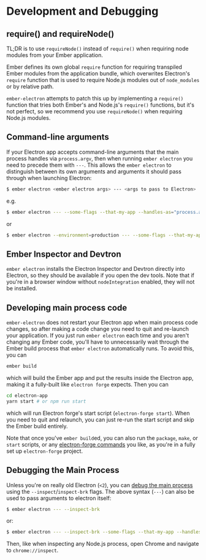 # Development and Debugging

## require() and requireNode()

TL;DR is to use `requireNode()` instead of `require()` when requiring node modules from your Ember application.

Ember defines its own global `require` function for requiring transpiled Ember modules from the application bundle, which overwrites Electron's `require` function that is used to require Node.js modules out of `node_modules` or by relative path.

`ember-electron` attempts to patch this up by implementing a `require()` function that tries both Ember's and Node.js's `require()` functions, but it's not perfect, so we recommend you use `requireNode()` when requiring Node.js modules.

## Command-line arguments

If your Electron app accepts command-line arguments that the main process handles via `process.argv`, then when running `ember electron` you need to precede them with `---`. This allows the `ember electron` to distinguish between its own arguments and arguments it should pass through when launching Electron:

```sh
$ ember electron <ember electron args> --- <args to pass to Electron>
```

e.g.

```sh
$ ember electron --- --some-flags --that-my-app --handles-as="process.argv"
```

or

```sh
$ ember electron --environment=production --- --some-flags --that-my-app --handles-as="process.argv"
```

## Ember Inspector and Devtron

`ember electron` installs the Electron Inspector and Devtron directly into Electron, so they should be available if you open the dev tools. Note that if you're in a browser window without `nodeIntegration` enabled, they will not be installed.

## Developing main process code

`ember-electron` does not restart your Electron app when main process code changes, so after making a code change you need to quit and re-launch your application. If you just run `ember electron` each time and you aren't changing any Ember code, you'll have to unnecessarily wait through the Ember build process that `ember electron` automatically runs. To avoid this, you can

```sh
ember build
```

which will build the Ember app and put the results inside the Electron app, making it a fully-built like `electron forge` expects. Then you can

```sh
cd electron-app
yarn start # or npm run start
```

which will run Electron forge's start script (`electron-forge start`). When you need to quit and relaunch, you can just re-run the start script and skip the Ember build entirely.

Note that once you've `ember build`ed, you can also run the `package`, `make`, or `start` scripts, or any [electron-forge commands](https://www.electronforge.io/cli#commands) you like, as you're in a fully set up `electron-forge` project.

## Debugging the Main Process

Unless you're on really old Electron (`<2`), you can [debug the main process](https://electron.atom.io/docs/tutorial/debugging-main-process/) using the `--inspect`/`inspect-brk` flags. The above syntax (`---`) can also be used to pass arguments to electron itself:

```sh
$ ember electron --- --inspect-brk
```

or:

```sh
$ ember electron --- --inspect-brk --some-flags --that-my-app --handles-as="process.argv"
```

Then, like when inspecting any Node.js process, open Chrome and navigate to `chrome://inspect`.
